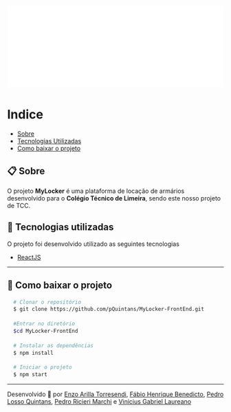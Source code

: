 <h1 align='center'>
  <img src='./src/assets/MyLocker - Logo (Light).png'>
</h1>

# Indice
- [Sobre](#-sobre)
- [Tecnologias Utilizadas](#-tecnologias-utilizadas)
- [Como baixar o projeto](#-como-baixar-o-projeto)


## 📋 Sobre

O projeto **MyLocker** é uma plataforma de locação de armários desenvolvido para o **Colégio Técnico de Limeira**, sendo este nosso projeto de TCC.

## 🚀 Tecnologias utilizadas

O projeto foi desenvolvido utilizado as seguintes tecnologias

- [ReactJS](https://reactjs.org)

---

## 📁 Como baixar o projeto

```bash
  # Clonar o repositório
  $ git clone https://github.com/pQuintans/MyLocker-FrontEnd.git

  #Entrar no diretório
  $cd MyLocker-FrontEnd

  # Instalar as dependências
  $ npm install

  # Iniciar o projeto
  $ npm start

```
---
Desenvolvido 🖤 por
  [Enzo Arilla Torresendi](https://github.com/Enzo-Arilla),
  [Fábio Henrique Benedicto](https://github.com/FabioBenedicto),
  [Pedro Losso Quintans](https://github.com/pQuintans),
  [Pedro Ricieri Marchi](https://github.com/P3d11) e
  [Vinicius Gabriel Laureano](https://github.com/ViniciusLaureano)
